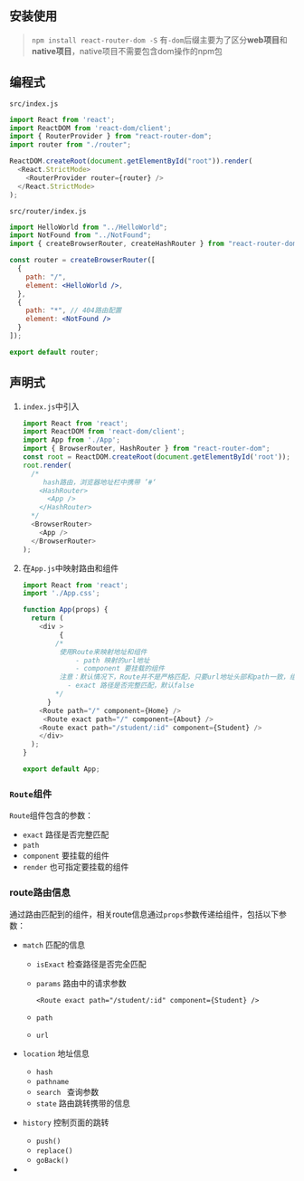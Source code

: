 ## 安装使用

> `npm install react-router-dom -S`  有`-dom`后缀主要为了区分**web项目**和**native项目**，native项目不需要包含dom操作的npm包

## 编程式

`src/index.js`

```js
import React from 'react';
import ReactDOM from 'react-dom/client';
import { RouterProvider } from "react-router-dom";
import router from "./router";

ReactDOM.createRoot(document.getElementById("root")).render(
  <React.StrictMode>
    <RouterProvider router={router} />
  </React.StrictMode>
);
```

`src/router/index.js`

```jsx
import HelloWorld from "../HelloWorld";
import NotFound from "../NotFound";
import { createBrowserRouter, createHashRouter } from "react-router-dom";

const router = createBrowserRouter([
  {
    path: "/",
    element: <HelloWorld />,
  },
  {
    path: "*", // 404路由配置
    element: <NotFound />
  }
]);

export default router;
```



## 声明式

1. `index.js`中引入

   ```js
   import React from 'react';
   import ReactDOM from 'react-dom/client';
   import App from './App';
   import { BrowserRouter, HashRouter } from "react-router-dom";
   const root = ReactDOM.createRoot(document.getElementById('root'));
   root.render(
     /*
     	hash路由，浏览器地址栏中携带 ’#‘
       <HashRouter>
         <App />
       </HashRouter>
     */
     <BrowserRouter>
       <App />
     </BrowserRouter>
   );
   ```

2. 在`App.js`中映射路由和组件

   ```js
   import React from 'react';
   import './App.css';
   
   function App(props) {
     return (
       <div >
   			{
           /*
           	使用Route来映射地址和组件
           		- path 映射的url地址
           		- component 要挂载的组件
           	注意：默认情况下，Route并不是严格匹配，只要url地址头部和path一致，组件就会挂载，不会检查子路径，所以要想精准匹配的话，使用exact
           	  - exact 路径是否完整匹配，默认false
           */
         }
       <Route path="/" component={Home} />
   		<Route exact path="/" component={About} />
       <Route exact path="/student/:id" component={Student} />
       </div>
     );
   }
   
   export default App;
   ```

### `Route`组件

`Route`组件包含的参数：

* `exact` 路径是否完整匹配
* `path`
* `component`  要挂载的组件
* `render`  也可指定要挂载的组件



### route路由信息

通过路由匹配到的组件，相关route信息通过`props`参数传递给组件，包括以下参数：

- `match` 匹配的信息

  - `isExact` 检查路径是否完全匹配

  - `params` 路由中的请求参数

    ```react
    <Route exact path="/student/:id" component={Student} />
    ```

  - `path`

  - `url`

- `location`   地址信息

  - `hash`  
  - `pathname`  
  - `search `  查询参数
  - `state`  路由跳转携带的信息

- `history`   控制页面的跳转

  - `push()`
  - `replace()`
  - `goBack()`

- 

